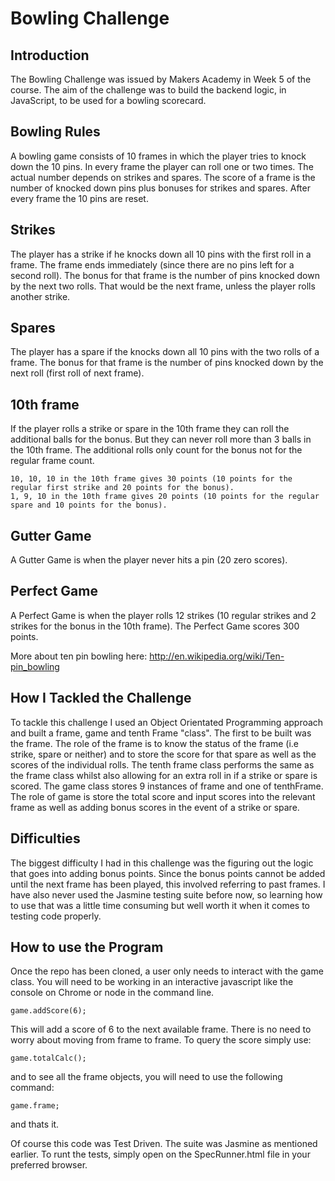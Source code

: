 
Bowling Challenge
=================

Introduction
---------

The Bowling Challenge was issued by Makers Academy in Week 5 of the course. The aim of the challenge was to build the backend logic, in JavaScript, to be used for a bowling scorecard.

Bowling Rules
---------

A bowling game consists of 10 frames in which the player tries to knock down the 10 pins. In every frame the player can roll one or two times. The actual number depends on strikes and spares. The score of a frame is the number of knocked down pins plus bonuses for strikes and spares. After every frame the 10 pins are reset.

## Strikes

The player has a strike if he knocks down all 10 pins with the first roll in a frame. The frame ends immediately (since there are no pins left for a second roll). The bonus for that frame is the number of pins knocked down by the next two rolls. That would be the next frame, unless the player rolls another strike.

## Spares

The player has a spare if the knocks down all 10 pins with the two rolls of a frame. The bonus for that frame is the number of pins knocked down by the next roll (first roll of next frame).

## 10th frame

If the player rolls a strike or spare in the 10th frame they can roll the additional balls for the bonus. But they can never roll more than 3 balls in the 10th frame. The additional rolls only count for the bonus not for the regular frame count.

    10, 10, 10 in the 10th frame gives 30 points (10 points for the regular first strike and 20 points for the bonus).
    1, 9, 10 in the 10th frame gives 20 points (10 points for the regular spare and 10 points for the bonus).

## Gutter Game

A Gutter Game is when the player never hits a pin (20 zero scores).

## Perfect Game

A Perfect Game is when the player rolls 12 strikes (10 regular strikes and 2 strikes for the bonus in the 10th frame). The Perfect Game scores 300 points.

More about ten pin bowling here: http://en.wikipedia.org/wiki/Ten-pin_bowling

How I Tackled the Challenge
-------

To tackle this challenge I used an Object Orientated Programming approach and built a frame, game and tenth Frame "class". The first to be built was the frame. The role of the frame is to know the status of the frame (i.e strike, spare or neither) and to store the score for that spare as well as the scores of the individual rolls. The tenth frame class performs the same as the frame class whilst also allowing for an extra roll in if a strike or spare is scored. The game class stores 9 instances of frame and one of tenthFrame. The role of game is store the total score and input scores into the relevant frame as well as adding bonus scores in the event of a strike or spare.


Difficulties
-----

The biggest difficulty I had in this challenge was the figuring out the logic that goes into adding bonus points. Since the bonus points cannot be added until the next frame has been played, this involved referring to past frames.
I have also never used the Jasmine testing suite before now, so learning how to use that was a little time consuming but well worth it when it comes to testing code properly.

How to use the Program
-----

Once the repo has been cloned, a user only needs to interact with the game class. You will need to be working in an interactive javascript like the console on Chrome or node in the command line.

```
game.addScore(6);
```
This will add a score of 6 to the next available frame. There is no need to worry about moving from frame to frame. To query the score simply use:

```
game.totalCalc();
```
 and to see all the frame objects, you will need to use the following command:

 ```
 game.frame;
 ```
 and thats it.

 Of course this code was Test Driven. The suite was Jasmine as mentioned earlier. To runt the tests, simply open on the SpecRunner.html file in your preferred browser.
